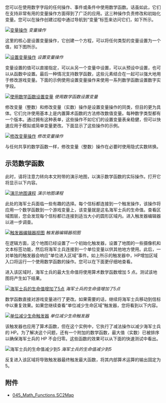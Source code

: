 您可以在使用数字字段的任何操作、事件或条件中使用数学函数。话虽如此，它们在支持非常有用的变量操作方面得到了广泛的应用。这三种操作负责修改和初始化变量。您可以在操作创建过程中通过导航到“变量”标签来访问它们，如下所示。

[![变量操作](./resources/045_Math_Functions8.png)](./resources/045_Math_Functions8.png)
*变量操作*

这里的核心是设置变量操作，它创建一个方程，可以将任何类型的变量设置为一个值，如下图所示。

[![设置变量操作](./resources/045_Math_Functions9.png)](./resources/045_Math_Functions9.png)
*设置变量操作*

变量设置的值可以直接指定，可以从另一个变量中设置，可以从预设中设置，也可以从函数中设置。最后一种情况支持数学函数，这些元素结合在一起可以强大地用于修改游戏变量。下面的示例使用设置变量操作来使用一系列数学函数设置数字实字段。

[![使用数学函数设置变量](./resources/045_Math_Functions10.png)](./resources/045_Math_Functions10.png)
*使用数学函数设置变量*

修改变量（整数）和修改变量（实数）操作是设置变量操作的同类，但目的更为具体。它们允许使用基本上是内置算术函数的方法修改数值变量。每种数字类型都有一个版本。通过拥有这种表单，这些操作不如它们的设置变量表亲稳健，但可以快速应用于模拟或简单变量更改。下面显示了这些操作的示例。

[![修改变量操作](./resources/045_Math_Functions11.png)](./resources/045_Math_Functions11.png)
*修改变量操作*

与任何共享的数学函数一样，修改变量（整数）操作在必要时使用隐式实数转换。

## 示范数学函数

此时，请将注意力转向本文附带的演示地图，以演示数学函数的实际操作。打开它将显示以下内容。

[![演示地图课程](./resources/045_Math_Functions12.png)](./resources/045_Math_Functions12.png)
*演示地图课程*

此处的海军士兵面临一些有趣的选择。每个信标都连接到一个触发操作，该操作将应用一个数学函数到一个游戏变量上，该变量就是这名海军士兵的生命值。查看区域图层，您会发现每个信标都已连接到适当大小的圆形区域内。进入触发器编辑器以进一步调查。

[![触发器编辑器视图](./resources/045_Math_Functions13.png)](./resources/045_Math_Functions13.png)
*触发器编辑器视图*

在逻辑方面，这个地图已经设置了一个初始化触发器，设置了地图的一些摄像机和文本标签功能，然后将海军士兵连接到一个单位变量以供其他地方使用。此后，一对单独的触发器会响应“单位进入区域”事件。如上所示的触发器中，HP增加区域入口将运行一个使用数学函数的操作。您可以在下面更仔细地查看。

进入该区域时，海军士兵的最大生命值将使用算术数学函数增加 5 点。测试该地图将产生如下结果。

[![海军士兵的生命值增加了5点](./resources/045_Math_Functions15.png)](./resources/045_Math_Functions15.png)
*海军士兵的生命值增加了5点*

数学函数直接对游戏变量进行了更改。如果需要的话，继续将海军士兵移动到信标中以重复效果。如果您继续查看“单位减少生命区域”触发器，您将看到以下内容。

[![单位减少生命触发器](./resources/045_Math_Functions16.png)](./resources/045_Math_Functions16.png)
*单位减少生命触发器*

该触发器也应用了算术函数，但在这个实例中，它执行了减法操作以减少海军士兵的 HP。为了解决这个问题，还有一个附加的数学函数，最大值（实数）已被排序以确保海军士兵的 HP 不会归零。这些函数的效果可以从下面的快速测试中看出。

![海军士兵的生命值减少到5](./resources/045_Math_Functions17.png)
*海军士兵的生命值减少到5*

反复进入该区域将导致触发器最终触发最大函数，将其内部算术运算的输出固定为 5。

## 附件

 * [045_Math_Functions.SC2Map](./maps/045_Math_Functions.SC2Map)